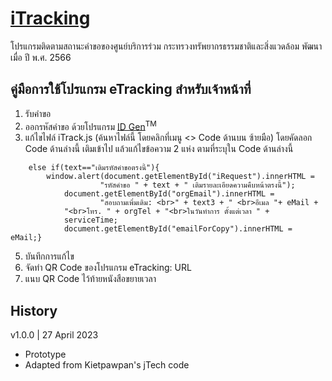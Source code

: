 # [iTracking](https://mnre-servicelink.github.io/iTracking)
โปรแกรมติดตามสถานะคำขอของศูนย์บริการร่วม กระทรวงทรัพยากรธรรมชาติและสิ่งแวดล้อม
พัฒนาเมื่อ ปี พ.ศ. 2566
## คู่มือการใช้โปรแกรม eTracking สำหรับเจ้าหน้าที่
1. รับคำขอ
2. ออกรหัสคำขอ ด้วยโปรแกรม [ID Gen](https://kietpawpan.github.io/chatBot/IDGen.html)<sup>TM</sup>
3. แก้ไขไฟล์ iTrack.js (ค้นหาไฟล์นี้ โดยคลิกที่เมนู <> Code ด้านบน ซ้ายมือ) 
โดยคัดลอก Code ด้านล่างนี้ เติมเข้าไป แล้วแก้ไขข้อความ 2 แห่ง ตามที่ระบุใน Code ด้านล่างนี้

```
	else if(text=="เติมรหัสคำขอตรงนี้"){ 
		window.alert(document.getElementById("iRequest").innerHTML = 
            		"รหัสคำขอ " + text + " เติมรายละเอียดความคืบหน้าตรงนี้");
       		document.getElementById("orgEmail").innerHTML = 
            		"สอบถามเพิ่มเติม: <br>" + text3 + " <br>อีเมล "+ eMail + 
			"<br>โทร. " + orgTel + "<br>ในวันทำการ ตั้งแต่เวลา " + 
			serviceTime;
       		document.getElementById("emailForCopy").innerHTML = eMail;}
```
5. บันทึกการแก้ไข
6. จัดทำ QR Code ของโปรแกรม eTracking: URL
7. แนบ QR Code ไว้ท้ายหนังสือขยายเวลา

## History
v1.0.0 | 27 April 2023
- Prototype
- Adapted from Kietpawpan's jTech code

